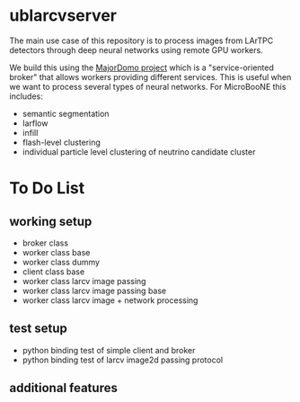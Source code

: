 # ublarcvserver

The main use case of this repository is to process images from LArTPC detectors
through deep neural networks using remote GPU workers.

We build this using the [MajorDomo project](https://github.com/zeromq/majordomo) which is a
"service-oriented broker" that allows workers providing different services.
This is useful when we want to process several types of neural networks.
For MicroBooNE this includes:

* semantic segmentation
* larflow
* infill
* flash-level clustering
* individual particle level clustering of neutrino candidate cluster

# To Do List

## working setup

* broker class
* worker class base
* worker class dummy
* client class base
* worker class larcv image passing
* worker class larcv image passing base
* worker class larcv image + network processing

## test setup

* python binding test of simple client and broker
* python binding test of larcv image2d passing protocol



## additional features
